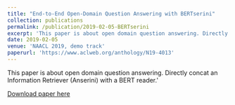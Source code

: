 ```yaml
---
title: "End-to-End Open-Domain Question Answering with BERTserini"
collection: publications
permalink: /publication/2019-02-05-BERTserini
excerpt: 'This paper is about open domain question answering. Directly concat an Information Retriever (Anserini) with a BERT reader.'
date: 2019-02-05
venue: 'NAACL 2019, demo track'
paperurl: 'https://www.aclweb.org/anthology/N19-4013'
---
```

This paper is about open domain question answering. Directly concat an Information Retriever (Anserini) with a BERT reader.'

[Download paper here](https://www.aclweb.org/anthology/N19-4013.pdf)

